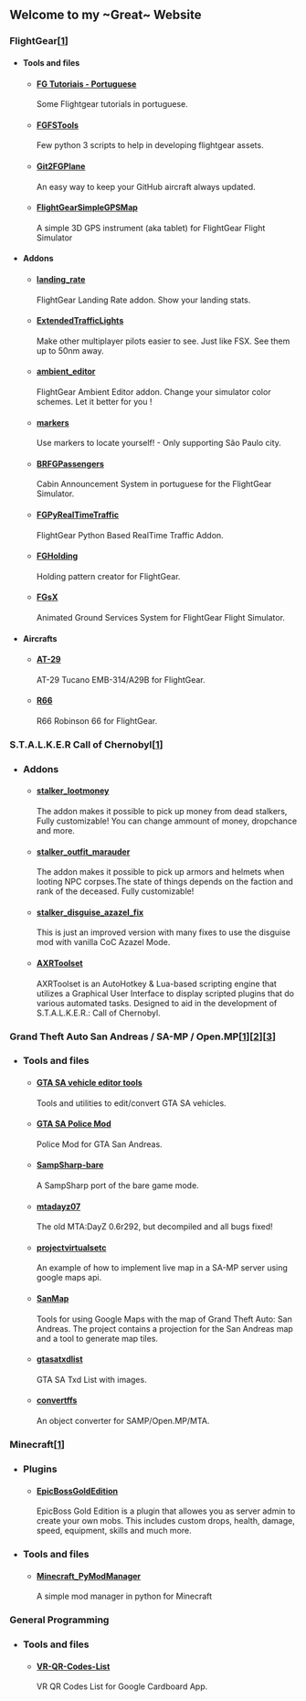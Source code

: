 ## Welcome to my ~Great~ Website

### FlightGear[[1](http://www.flightgear.org)]

  - #### Tools and files

    - #### [FG Tutoriais - Portuguese](https://github.com/RenanMsV/fgtutoriais)
      Some Flightgear tutorials in portuguese.

    - #### [FGFSTools](https://github.com/RenanMsV/FGFSTools)
      Few python 3 scripts to help in developing flightgear assets.

    - #### [Git2FGPlane](https://github.com/RenanMsV/Git2FGPlane)
      An easy way to keep your GitHub aircraft always updated.

    - #### [FlightGearSimpleGPSMap](https://github.com/RenanMsV/FlightGearSimpleGPSMap)
      A simple 3D GPS instrument (aka tablet) for FlightGear Flight Simulator

  - #### Addons

    - #### [landing_rate](https://github.com/RenanMsV/landing_rate)
      FlightGear Landing Rate addon. Show your landing stats.

    - #### [ExtendedTrafficLights](https://github.com/RenanMsV/ExtendedTrafficLights)
      Make other multiplayer pilots easier to see. Just like FSX. See them up to 50nm away.

    - #### [ambient_editor](https://github.com/RenanMsV/ambient_editor)
      FlightGear Ambient Editor addon. Change your simulator color schemes. Let it better for you !

    - #### [markers](https://github.com/RenanMsV/markers)
      Use markers to locate yourself! - Only supporting São Paulo city.

    - #### [BRFGPassengers](https://github.com/RenanMsV/BRFGPassengers)
      Cabin Announcement System in portuguese for the FlightGear Simulator.

    - #### [FGPyRealTimeTraffic](https://github.com/RenanMsV/FGPyRealTimeTraffic)
      FlightGear Python Based RealTime Traffic Addon.

    - #### [FGHolding](https://github.com/RenanMsV/FGHolding)
      Holding pattern creator for FlightGear.

    - #### [FGsX](https://github.com/RenanMsV/FGsX)
      Animated Ground Services System for FlightGear Flight Simulator.

  - #### Aircrafts

    - #### [AT-29](https://github.com/RenanMsV/AT-29)
      AT-29 Tucano EMB-314/A29B for FlightGear.

    - #### [R66](https://github.com/RenanMsV/R66)
      R66 Robinson 66 for FlightGear.

### S.T.A.L.K.E.R Call of Chernobyl[[1](https://www.moddb.com/mods/call-of-chernobyl)]

  - ### Addons

    - #### [stalker_lootmoney](https://github.com/RenanMsV/stalker_lootmoney)
      The addon makes it possible to pick up money from dead stalkers, Fully customizable! You can change ammount of money, dropchance and more.

    - #### [stalker_outfit_marauder](https://github.com/RenanMsV/stalker_outfit_marauder)
      The addon makes it possible to pick up armors and helmets when looting NPC corpses.The state of things depends on the faction and rank of the deceased. Fully customizable!

    - #### [stalker_disguise_azazel_fix](https://github.com/RenanMsV/stalker_disguise_azazel_fix)
      This is just an improved version with many fixes to use the disguise mod with vanilla CoC Azazel Mode.

    - #### [AXRToolset](https://github.com/RenanMsV/AXRToolset)
      AXRToolset is an AutoHotkey & Lua-based scripting engine that utilizes a Graphical User Interface to display scripted plugins that do various automated tasks. Designed to aid in the development of S.T.A.L.K.E.R.: Call of Chernobyl.

### Grand Theft Auto San Andreas / SA-MP / Open.MP[[1](http://www.rockstargames.com/sanandreas/)][[2](http://www.sa-mp.com)][[3](https://www.open.mp/)]

  - ### Tools and files

    - #### [GTA SA vehicle editor tools](https://github.com/RenanMsV/Ferramentas_Converter_Veiculos_GTA_SA)
      Tools and utilities to edit/convert GTA SA vehicles.

    - #### [GTA SA Police Mod](https://github.com/RenanMsV/ModPolicia_GTA_SA)
      Police Mod for GTA San Andreas.

    - #### [SampSharp-bare](https://github.com/RenanMsV/SampSharp-bare)
      A SampSharp port of the bare game mode.

    - #### [mtadayz07](https://github.com/RenanMsV/mtadayz07)
      The old MTA:DayZ 0.6r292, but decompiled and all bugs fixed!

    - #### [projectvirtualsetc](https://github.com/RenanMsV/projectvirtualsetc)
      An example of how to implement live map in a SA-MP server using google maps api.

    - #### [SanMap](https://github.com/RenanMsV/SanMap)
      Tools for using Google Maps with the map of Grand Theft Auto: San Andreas. The project contains a projection for the San Andreas map and a tool to generate map tiles.

    - #### [gtasatxdlist](https://github.com/RenanMsV/gtasatxdlist)
      GTA SA Txd List with images.

    - #### [convertffs](https://github.com/RenanMsV/convertffs)
      An object converter for SAMP/Open.MP/MTA.

### Minecraft[[1](http://minecraft.net)]

  - ### Plugins
    - #### [EpicBossGoldEdition](https://github.com/RenanMsV/EpicBossGoldEdition)
      EpicBoss Gold Edition is a plugin that allowes you as server admin to create your own mobs. This includes custom drops, health, damage, speed, equipment, skills and much more.

  - ### Tools and files
    - #### [Minecraft_PyModManager](https://github.com/RenanMsV/Minecraft_PyModManager)
      A simple mod manager in python for Minecraft

### General Programming

  - ### Tools and files

    - #### [VR-QR-Codes-List](https://github.com/RenanMsV/VR-QR-Codes-List)
      VR QR Codes List for Google Cardboard App.
